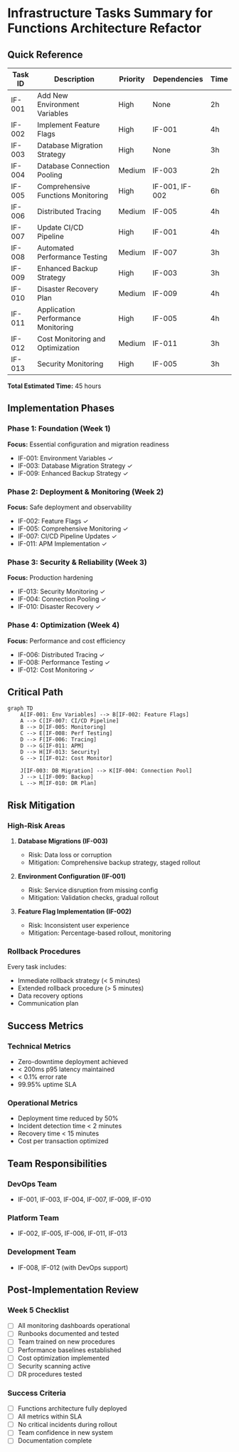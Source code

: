 # Infrastructure Tasks Summary for Functions Architecture Refactor

## Quick Reference

| Task ID | Description | Priority | Dependencies | Time |
|---------|-------------|----------|--------------|------|
| IF-001 | Add New Environment Variables | High | None | 2h |
| IF-002 | Implement Feature Flags | High | IF-001 | 4h |
| IF-003 | Database Migration Strategy | High | None | 3h |
| IF-004 | Database Connection Pooling | Medium | IF-003 | 2h |
| IF-005 | Comprehensive Functions Monitoring | High | IF-001, IF-002 | 6h |
| IF-006 | Distributed Tracing | Medium | IF-005 | 4h |
| IF-007 | Update CI/CD Pipeline | High | IF-001 | 4h |
| IF-008 | Automated Performance Testing | Medium | IF-007 | 3h |
| IF-009 | Enhanced Backup Strategy | High | IF-003 | 3h |
| IF-010 | Disaster Recovery Plan | Medium | IF-009 | 4h |
| IF-011 | Application Performance Monitoring | High | IF-005 | 4h |
| IF-012 | Cost Monitoring and Optimization | Medium | IF-011 | 3h |
| IF-013 | Security Monitoring | High | IF-005 | 3h |

**Total Estimated Time:** 45 hours

## Implementation Phases

### Phase 1: Foundation (Week 1)
**Focus:** Essential configuration and migration readiness
- IF-001: Environment Variables ✓
- IF-003: Database Migration Strategy ✓
- IF-009: Enhanced Backup Strategy ✓

### Phase 2: Deployment & Monitoring (Week 2)
**Focus:** Safe deployment and observability
- IF-002: Feature Flags ✓
- IF-005: Comprehensive Monitoring ✓
- IF-007: CI/CD Pipeline Updates ✓
- IF-011: APM Implementation ✓

### Phase 3: Security & Reliability (Week 3)
**Focus:** Production hardening
- IF-013: Security Monitoring ✓
- IF-004: Connection Pooling ✓
- IF-010: Disaster Recovery ✓

### Phase 4: Optimization (Week 4)
**Focus:** Performance and cost efficiency
- IF-006: Distributed Tracing ✓
- IF-008: Performance Testing ✓
- IF-012: Cost Monitoring ✓

## Critical Path

```mermaid
graph TD
    A[IF-001: Env Variables] --> B[IF-002: Feature Flags]
    A --> C[IF-007: CI/CD Pipeline]
    B --> D[IF-005: Monitoring]
    C --> E[IF-008: Perf Testing]
    D --> F[IF-006: Tracing]
    D --> G[IF-011: APM]
    D --> H[IF-013: Security]
    G --> I[IF-012: Cost Monitor]
    
    J[IF-003: DB Migration] --> K[IF-004: Connection Pool]
    J --> L[IF-009: Backup]
    L --> M[IF-010: DR Plan]
```

## Risk Mitigation

### High-Risk Areas
1. **Database Migrations (IF-003)**
   - Risk: Data loss or corruption
   - Mitigation: Comprehensive backup strategy, staged rollout

2. **Environment Configuration (IF-001)**
   - Risk: Service disruption from missing config
   - Mitigation: Validation checks, gradual rollout

3. **Feature Flag Implementation (IF-002)**
   - Risk: Inconsistent user experience
   - Mitigation: Percentage-based rollout, monitoring

### Rollback Procedures
Every task includes:
- Immediate rollback strategy (< 5 minutes)
- Extended rollback procedure (> 5 minutes)
- Data recovery options
- Communication plan

## Success Metrics

### Technical Metrics
- Zero-downtime deployment achieved
- < 200ms p95 latency maintained
- < 0.1% error rate
- 99.95% uptime SLA

### Operational Metrics
- Deployment time reduced by 50%
- Incident detection time < 2 minutes
- Recovery time < 15 minutes
- Cost per transaction optimized

## Team Responsibilities

### DevOps Team
- IF-001, IF-003, IF-004, IF-007, IF-009, IF-010

### Platform Team
- IF-002, IF-005, IF-006, IF-011, IF-013

### Development Team
- IF-008, IF-012 (with DevOps support)

## Post-Implementation Review

### Week 5 Checklist
- [ ] All monitoring dashboards operational
- [ ] Runbooks documented and tested
- [ ] Team trained on new procedures
- [ ] Performance baselines established
- [ ] Cost optimization implemented
- [ ] Security scanning active
- [ ] DR procedures tested

### Success Criteria
- [ ] Functions architecture fully deployed
- [ ] All metrics within SLA
- [ ] No critical incidents during rollout
- [ ] Team confidence in new system
- [ ] Documentation complete